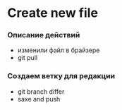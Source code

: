 # Create new file 

### Описание действий
- изменили файл в брайзере 
- git pull

### Создаем ветку для редакции

- git branch differ
- saxe and push
